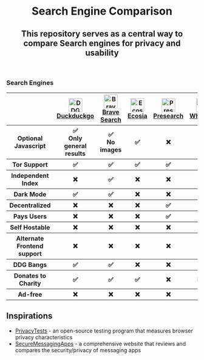 <html>
  <header>
    <h1>Search Engine Comparison</h1>
    <h2>This repository serves as a central way to compare Search engines for privacy and usability</h2>
  </header>

  <h3>Search Engines</h3>
<table>
  <tr>
    <th> </th>
    <th><a href="https://www.duckduckgo.com"><img src="https://duckduckgo.com/assets/common/dax-logo.svg" alt="DDG Logo" width="36" height="36"> <br /> Duckduckgo</a></th>
    <th><a href="https://search.brave.com/"><img src="https://cdn.search.brave.com/serp/v1/static/brand/0afc6092b0fe05d8a9414d0b27ee3749523d824099384649a75b6a4c22d1cf54-ogImg.png" alt="Brave Search Logo"height="36"> <br /> Brave Search</a></th>
    <th><a href="https://www.ecosia.org/"><img src="https://is5-ssl.mzstatic.com/image/thumb/Purple122/v4/10/cd/b4/10cdb4e6-769f-0a67-e501-b510ade7aa46/AppIcon_Ecosia-0-1x_U007emarketing-0-7-0-0-85-220-0.png/512x512bb.jpg" alt="Ecosia Logo" width="36" height="36"> <br /> Ecosia</a></th>
    <th><a href="https://presearch.io/"><img src="https://cryptologos.cc/logos/presearch-pre-logo.png" alt="Presearch Logo" width="36" height="36"> <br /> Presearch</a></th>
    <th><a href="https://github.com/benbusby/whoogle-search"><img src="https://preview.redd.it/4alqumb2xqi81.png?width=192&format=png&auto=webp&s=05f078627d3b9d7f1f82e002d5388efc6ee3c63a" alt="Whoogle Logo" width="36" height="36"> <br /> Whoogle</a></th>
    <th><a href="https://github.com/searx/searx"><img src="https://upload.wikimedia.org/wikipedia/commons/thumb/c/c4/Searx_logo.svg/1200px-Searx_logo.svg.png" alt="Searx Logo" width="36" height="36"> <br /> Searx</a></th>
  </tr>
  <tr>
    <th>Optional Javascript</th>
    <th>✅ <br /> Only general results </th>
    <th>✅ <br /> No images </th>
    <th>✅</th>
    <th>❌</th>
    <th>✅</th>
    <th>✅ <br /> Harder to switch categories</th>
  </tr>
  <tr>
    <th>Tor Support</th>
    <th>✅</th>
    <th>✅</th>
    <th>✅</th>
    <th>✅</th>
    <th>✅</th>
    <th>✅</th>
  </tr>
  <tr>
    <th>Independent Index</th>
    <th>❌</th>
    <th>✅</th>
    <th>❌</th>
    <th>❌</th>
    <th>❌</th>
    <th>❌</th>
  </tr>
  <tr>
    <th>Dark Mode</th>
    <th>✅</th>
    <th>✅</th>
    <th>❌</th>
    <th>❌</th>
    <th>✅</th>
    <th>✅</th>
  </tr>
  <tr>
    <th>Decentralized</th>
    <th>❌</th>
    <th>❌</th>
    <th>❌</th>
    <th>✅</th>
    <th>❌</th>
    <th>❌</th>
  </tr>
  <tr>
    <th>Pays Users</th>
    <th>❌</th>
    <th>❌</th>
    <th>❌</th>
    <th>✅</th>
    <th>❌</th>
    <th>❌</th>
  </tr>
  <tr>
    <th>Self Hostable</th>
    <th>❌</th>
    <th>❌</th>
    <th>❌</th>
    <th>❌</th>
    <th>✅</th>
    <th>✅</th>
  </tr>
  <tr>
    <th>Alternate Frontend support</th>
    <th>❌</th>
    <th>❌</th>
    <th>❌</th>
    <th>❌</th>
    <th>✅</th>
    <th>❌</th>
  </tr>
  <tr>
    <th>DDG Bangs</th>
    <th>✅</th>
    <th>✅</th>
    <th>❌</th>
    <th>❌</th>
    <th>✅</th>
    <th>❌</th>
  </tr>
  <tr>
    <th>Donates to Charity</th>
    <th>✅</th>
    <th>✅</th>
    <th>✅</th>
    <th>❌</th>
    <th>N/A</th>
    <th>N/A</th>
  </tr>
  <tr>
    <th>Ad-free</th>
    <th>❌</th>
    <th>❌</th>
    <th>❌</th>
    <th>❌</th>
    <th>✅</th>
    <th>✅</th>
  </tr>
</table>
  
<h2>Inspirations</h2>
  <ul>
    <li><a href="https://privacytests.org">PrivacyTests</a> - an open-source testing program that measures browser privacy characteristics </li>
    <li><a href="https://www.securemessagingapps.com">SecureMessagingApps</a> - a comprehensive website that reviews and compares the security/privacy of messaging apps</li>
  </ul>
</html>
